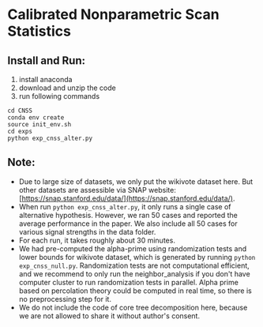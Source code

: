 # Calibrated Nonparametric Scan Statistics

## Install and Run:  
1. install anaconda
2. download and unzip the code
3. run following commands
```
cd CNSS
conda env create   
source init_env.sh
cd exps
python exp_cnss_alter.py
```

## Note:  
* Due to large size of datasets, we only put the wikivote dataset here. But other datasets are 
  assessible via SNAP website: [https://snap.stanford.edu/data/](https://snap.stanford.edu/data/).
* When run `python exp_cnss_alter.py`, it only runs a single case of alternative hypothesis. 
  However, we ran 50 cases and reported the average performance in the paper. 
  We also include all 50 cases for various signal strengths in the data folder.
* For each run, it takes roughly about 30 minutes.
* We had pre-computed the alpha-prime using randomization tests and lower bounds for wikivote 
  dataset, which is generated by running `python exp_cnss_null.py`. 
  Randomization tests are not computational efficient, and we recommend to only run the 
  neighbor_analysis if you don't have computer cluster to run randomization tests in 
  parallel. Alpha prime based on percolation theory could be computed in real time, so there is 
  no preprocessing step for it. 
* We do not include the code of core tree decomposition here, because we are not allowed to 
  share it without author's consent.
  
